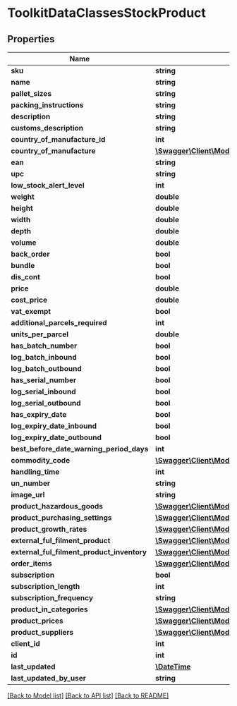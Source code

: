 # ToolkitDataClassesStockProduct

## Properties
Name | Type | Description | Notes
------------ | ------------- | ------------- | -------------
**sku** | **string** |  | 
**name** | **string** |  | [optional] 
**pallet_sizes** | **string** |  | [optional] 
**packing_instructions** | **string** |  | [optional] 
**description** | **string** |  | [optional] 
**customs_description** | **string** |  | [optional] 
**country_of_manufacture_id** | **int** |  | [optional] 
**country_of_manufacture** | [**\Swagger\Client\Model\MintsoftCommonCountry**](ToolkitDataClassesCommonCountry.md) |  | [optional] 
**ean** | **string** |  | [optional] 
**upc** | **string** |  | [optional] 
**low_stock_alert_level** | **int** |  | [optional] 
**weight** | **double** |  | 
**height** | **double** |  | [optional] 
**width** | **double** |  | [optional] 
**depth** | **double** |  | [optional] 
**volume** | **double** |  | [optional] 
**back_order** | **bool** |  | [optional] 
**bundle** | **bool** |  | [optional] 
**dis_cont** | **bool** |  | [optional] 
**price** | **double** |  | [optional] 
**cost_price** | **double** |  | [optional] 
**vat_exempt** | **bool** |  | [optional] 
**additional_parcels_required** | **int** |  | [optional] 
**units_per_parcel** | **double** |  | [optional] 
**has_batch_number** | **bool** |  | [optional] 
**log_batch_inbound** | **bool** |  | [optional] 
**log_batch_outbound** | **bool** |  | [optional] 
**has_serial_number** | **bool** |  | [optional] 
**log_serial_inbound** | **bool** |  | [optional] 
**log_serial_outbound** | **bool** |  | [optional] 
**has_expiry_date** | **bool** |  | [optional] 
**log_expiry_date_inbound** | **bool** |  | [optional] 
**log_expiry_date_outbound** | **bool** |  | [optional] 
**best_before_date_warning_period_days** | **int** |  | [optional] 
**commodity_code** | [**\Swagger\Client\Model\MintsoftStockCommodityCode**](ToolkitDataClassesStockCommodityCode.md) |  | [optional] 
**handling_time** | **int** |  | [optional] 
**un_number** | **string** |  | [optional] 
**image_url** | **string** |  | [optional] 
**product_hazardous_goods** | [**\Swagger\Client\Model\MintsoftStockProductHazardousGoods**](ToolkitDataClassesStockProductHazardousGoods.md) |  | [optional] 
**product_purchasing_settings** | [**\Swagger\Client\Model\MintsoftStockProductPurchasingSettings**](ToolkitDataClassesStockProductPurchasingSettings.md) |  | [optional] 
**product_growth_rates** | [**\Swagger\Client\Model\MintsoftStockProductGrowthRates[]**](ToolkitDataClassesStockProductGrowthRates.md) |  | [optional] 
**external_ful_filment_product** | [**\Swagger\Client\Model\MintsoftStockExternalFulFilmentProduct**](ToolkitDataClassesStockExternalFulFilmentProduct.md) |  | [optional] 
**external_ful_filment_product_inventory** | [**\Swagger\Client\Model\MintsoftStockExternalFulFilmentProductInventory[]**](ToolkitDataClassesStockExternalFulFilmentProductInventory.md) |  | [optional] 
**order_items** | [**\Swagger\Client\Model\MintsoftOrdersOrderItem[]**](ToolkitDataClassesOrdersOrderItem.md) |  | [optional] 
**subscription** | **bool** |  | [optional] 
**subscription_length** | **int** |  | [optional] 
**subscription_frequency** | **string** |  | [optional] 
**product_in_categories** | [**\Swagger\Client\Model\MintsoftStockProductInCategory[]**](ToolkitDataClassesStockProductInCategory.md) |  | [optional] 
**product_prices** | [**\Swagger\Client\Model\MintsoftStockProductPrice[]**](ToolkitDataClassesStockProductPrice.md) |  | [optional] 
**product_suppliers** | [**\Swagger\Client\Model\MintsoftStockProductInSupplier[]**](ToolkitDataClassesStockProductInSupplier.md) |  | [optional] 
**client_id** | **int** |  | [optional] 
**id** | **int** |  | [optional] 
**last_updated** | [**\DateTime**](\DateTime.md) |  | [optional] 
**last_updated_by_user** | **string** |  | [optional] 

[[Back to Model list]](../README.md#documentation-for-models) [[Back to API list]](../README.md#documentation-for-api-endpoints) [[Back to README]](../README.md)


